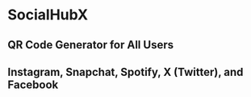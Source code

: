 # SocialHubX 
## QR Code Generator for All Users
## Instagram, Snapchat, Spotify, X (Twitter), and Facebook
